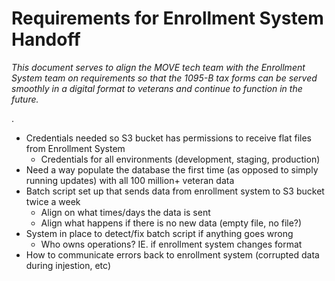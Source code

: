 # Requirements for Enrollment System Handoff 


*This document serves to align the MOVE tech team with the Enrollment System team on requirements so that the 1095-B tax forms can be served smoothly in a digital format to veterans and continue to function in the future.*

. 



* Credentials needed so S3 bucket has permissions to receive flat files from Enrollment System
    * Credentials for all environments (development, staging, production)
* Need a way populate the database the first time (as opposed to simply running updates) with all 100 million+ veteran data
* Batch script set up that sends data from enrollment system to S3 bucket twice a week
    * Align on what times/days the data is sent
    * Align what happens if there is no new data (empty file, no file?)
* System in place to detect/fix batch script if anything goes wrong 
    * Who owns operations? IE. if enrollment system changes format 
* How to communicate errors back to enrollment system (corrupted data during injestion, etc)

	
